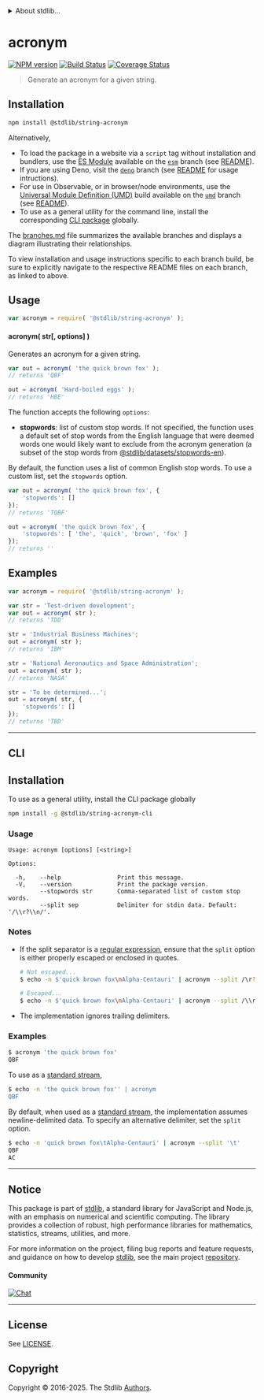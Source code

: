 <!--

@license Apache-2.0

Copyright (c) 2021 The Stdlib Authors.

Licensed under the Apache License, Version 2.0 (the "License");
you may not use this file except in compliance with the License.
You may obtain a copy of the License at

   http://www.apache.org/licenses/LICENSE-2.0

Unless required by applicable law or agreed to in writing, software
distributed under the License is distributed on an "AS IS" BASIS,
WITHOUT WARRANTIES OR CONDITIONS OF ANY KIND, either express or implied.
See the License for the specific language governing permissions and
limitations under the License.

-->


<details>
  <summary>
    About stdlib...
  </summary>
  <p>We believe in a future in which the web is a preferred environment for numerical computation. To help realize this future, we've built stdlib. stdlib is a standard library, with an emphasis on numerical and scientific computation, written in JavaScript (and C) for execution in browsers and in Node.js.</p>
  <p>The library is fully decomposable, being architected in such a way that you can swap out and mix and match APIs and functionality to cater to your exact preferences and use cases.</p>
  <p>When you use stdlib, you can be absolutely certain that you are using the most thorough, rigorous, well-written, studied, documented, tested, measured, and high-quality code out there.</p>
  <p>To join us in bringing numerical computing to the web, get started by checking us out on <a href="https://github.com/stdlib-js/stdlib">GitHub</a>, and please consider <a href="https://opencollective.com/stdlib">financially supporting stdlib</a>. We greatly appreciate your continued support!</p>
</details>

# acronym

[![NPM version][npm-image]][npm-url] [![Build Status][test-image]][test-url] [![Coverage Status][coverage-image]][coverage-url] <!-- [![dependencies][dependencies-image]][dependencies-url] -->

> Generate an acronym for a given string.

<!-- Section to include introductory text. Make sure to keep an empty line after the intro `section` element and another before the `/section` close. -->

<section class="intro">

</section>

<!-- /.intro -->

<!-- Package usage documentation. -->

<section class="installation">

## Installation

```bash
npm install @stdlib/string-acronym
```

Alternatively,

-   To load the package in a website via a `script` tag without installation and bundlers, use the [ES Module][es-module] available on the [`esm`][esm-url] branch (see [README][esm-readme]).
-   If you are using Deno, visit the [`deno`][deno-url] branch (see [README][deno-readme] for usage intructions).
-   For use in Observable, or in browser/node environments, use the [Universal Module Definition (UMD)][umd] build available on the [`umd`][umd-url] branch (see [README][umd-readme]).
-   To use as a general utility for the command line, install the corresponding [CLI package][cli-section] globally.

The [branches.md][branches-url] file summarizes the available branches and displays a diagram illustrating their relationships.

To view installation and usage instructions specific to each branch build, be sure to explicitly navigate to the respective README files on each branch, as linked to above.

</section>

<section class="usage">

## Usage

```javascript
var acronym = require( '@stdlib/string-acronym' );
```

#### acronym( str\[, options] )

Generates an acronym for a given string.

```javascript
var out = acronym( 'the quick brown fox' );
// returns 'QBF'

out = acronym( 'Hard-boiled eggs' );
// returns 'HBE'
```

The function accepts the following `options`:

-   **stopwords**: list of custom stop words. If not specified, the function uses a default set of stop words from the English language that were deemed words one would likely want to exclude from the acronym generation (a subset of the stop words from [@stdlib/datasets/stopwords-en][@stdlib/datasets/stopwords-en]).

By default, the function uses a list of common English stop words. To use a custom list, set the `stopwords` option.

```javascript
var out = acronym( 'the quick brown fox', {
    'stopwords': []
});
// returns 'TQBF'

out = acronym( 'the quick brown fox', {
    'stopwords': [ 'the', 'quick', 'brown', 'fox' ]
});
// returns ''
```

</section>

<!-- /.usage -->

<!-- Package usage notes. Make sure to keep an empty line after the `section` element and another before the `/section` close. -->

<section class="notes">

</section>

<!-- /.notes -->

<!-- Package usage examples. -->

<section class="examples">

## Examples

<!-- eslint no-undef: "error" -->

```javascript
var acronym = require( '@stdlib/string-acronym' );

var str = 'Test-driven development';
var out = acronym( str );
// returns 'TDD'

str = 'Industrial Business Machines';
out = acronym( str );
// returns 'IBM'

str = 'National Aeronautics and Space Administration';
out = acronym( str );
// returns 'NASA'

str = 'To be determined...';
out = acronym( str, {
    'stopwords': []
});
// returns 'TBD'
```

</section>

<!-- /.examples -->

<!-- Section for describing a command-line interface. -->

* * *

<section class="cli">

## CLI

<section class="installation">

## Installation

To use as a general utility, install the CLI package globally

```bash
npm install -g @stdlib/string-acronym-cli
```

</section>
<!-- CLI usage documentation. -->


<section class="usage">

### Usage

```text
Usage: acronym [options] [<string>]

Options:

  -h,    --help                Print this message.
  -V,    --version             Print the package version.
         --stopwords str       Comma-separated list of custom stop words.
         --split sep           Delimiter for stdin data. Default: '/\\r?\\n/'.
```

</section>

<!-- /.usage -->

<!-- CLI usage notes. Make sure to keep an empty line after the `section` element and another before the `/section` close. -->

<section class="notes">

### Notes

-   If the split separator is a [regular expression][mdn-regexp], ensure that the `split` option is either properly escaped or enclosed in quotes.

    ```bash
    # Not escaped...
    $ echo -n $'quick brown fox\nAlpha-Centauri' | acronym --split /\r?\n/

    # Escaped...
    $ echo -n $'quick brown fox\nAlpha-Centauri' | acronym --split /\\r?\\n/
    ```

-   The implementation ignores trailing delimiters.

</section>

<!-- /.notes -->

<!-- CLI usage examples. -->

<section class="examples">

### Examples

```bash
$ acronym 'the quick brown fox'
QBF
```

To use as a [standard stream][standard-streams],

```bash
$ echo -n 'the quick brown fox'' | acronym
QBF
```

By default, when used as a [standard stream][standard-streams], the implementation assumes newline-delimited data. To specify an alternative delimiter, set the `split` option.

```bash
$ echo -n 'quick brown fox\tAlpha-Centauri' | acronym --split '\t'
QBF
AC
```

</section>

<!-- /.examples -->

</section>

<!-- /.cli -->

<!-- Section to include cited references. If references are included, add a horizontal rule *before* the section. Make sure to keep an empty line after the `section` element and another before the `/section` close. -->

<section class="references">

</section>

<!-- /.references -->

<!-- Section for related `stdlib` packages. Do not manually edit this section, as it is automatically populated. -->

<section class="related">

</section>

<!-- /.related -->

<!-- Section for all links. Make sure to keep an empty line after the `section` element and another before the `/section` close. -->


<section class="main-repo" >

* * *

## Notice

This package is part of [stdlib][stdlib], a standard library for JavaScript and Node.js, with an emphasis on numerical and scientific computing. The library provides a collection of robust, high performance libraries for mathematics, statistics, streams, utilities, and more.

For more information on the project, filing bug reports and feature requests, and guidance on how to develop [stdlib][stdlib], see the main project [repository][stdlib].

#### Community

[![Chat][chat-image]][chat-url]

---

## License

See [LICENSE][stdlib-license].


## Copyright

Copyright &copy; 2016-2025. The Stdlib [Authors][stdlib-authors].

</section>

<!-- /.stdlib -->

<!-- Section for all links. Make sure to keep an empty line after the `section` element and another before the `/section` close. -->

<section class="links">

[npm-image]: http://img.shields.io/npm/v/@stdlib/string-acronym.svg
[npm-url]: https://npmjs.org/package/@stdlib/string-acronym

[test-image]: https://github.com/stdlib-js/string-acronym/actions/workflows/test.yml/badge.svg?branch=main
[test-url]: https://github.com/stdlib-js/string-acronym/actions/workflows/test.yml?query=branch:main

[coverage-image]: https://img.shields.io/codecov/c/github/stdlib-js/string-acronym/main.svg
[coverage-url]: https://codecov.io/github/stdlib-js/string-acronym?branch=main

<!--

[dependencies-image]: https://img.shields.io/david/stdlib-js/string-acronym.svg
[dependencies-url]: https://david-dm.org/stdlib-js/string-acronym/main

-->

[chat-image]: https://img.shields.io/gitter/room/stdlib-js/stdlib.svg
[chat-url]: https://app.gitter.im/#/room/#stdlib-js_stdlib:gitter.im

[stdlib]: https://github.com/stdlib-js/stdlib

[stdlib-authors]: https://github.com/stdlib-js/stdlib/graphs/contributors

[cli-section]: https://github.com/stdlib-js/string-acronym#cli
[cli-url]: https://github.com/stdlib-js/string-acronym/tree/cli
[@stdlib/string-acronym]: https://github.com/stdlib-js/string-acronym/tree/main

[umd]: https://github.com/umdjs/umd
[es-module]: https://developer.mozilla.org/en-US/docs/Web/JavaScript/Guide/Modules

[deno-url]: https://github.com/stdlib-js/string-acronym/tree/deno
[deno-readme]: https://github.com/stdlib-js/string-acronym/blob/deno/README.md
[umd-url]: https://github.com/stdlib-js/string-acronym/tree/umd
[umd-readme]: https://github.com/stdlib-js/string-acronym/blob/umd/README.md
[esm-url]: https://github.com/stdlib-js/string-acronym/tree/esm
[esm-readme]: https://github.com/stdlib-js/string-acronym/blob/esm/README.md
[branches-url]: https://github.com/stdlib-js/string-acronym/blob/main/branches.md

[stdlib-license]: https://raw.githubusercontent.com/stdlib-js/string-acronym/main/LICENSE

[standard-streams]: https://en.wikipedia.org/wiki/Standard_streams

[mdn-regexp]: https://developer.mozilla.org/en-US/docs/Web/JavaScript/Guide/Regular_Expressions

[@stdlib/datasets/stopwords-en]: https://github.com/stdlib-js/datasets-stopwords-en

</section>

<!-- /.links -->
